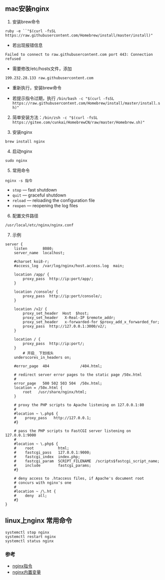 ## mac安装nginx
1. 安装brew命令

`ruby -e ``"$(curl -fsSL https://raw.githubusercontent.com/Homebrew/install/master/install)"`

- 若出现报错信息

`Failed to connect to raw.githubusercontent.com port 443: Connection refused`

- 需要修改/etc/hosts文件，添加

`199.232.28.133 raw.githubusercontent.com`

- 重新执行，安装brew命令

- 若提示指令过期，执行
`/bin/bash -c "$(curl -fsSL https://raw.githubusercontent.com/Homebrew/install/master/install.sh)"`



2. 简单安装方法：`/bin/zsh -c "$(curl -fsSL https://gitee.com/cunkai/HomebrewCN/raw/master/Homebrew.sh)"`

3. 安装nginx

`brew install nginx`

4. 启动nginx

`sudo nginx`

5. 常用命令

```
nginx -s 指令
```

- `stop` — fast shutdown
- `quit` — graceful shutdown
- `reload` — reloading the configuration file
- `reopen` — reopening the log files
6. 配置文件路径

`/usr/local/etc/nginx/nginx.conf`

7. 示例

```nginx
server {
    listen       8080;
    server_name  localhost;

    #charset koi8-r;
    #access_log  /var/log/nginx/host.access.log  main;

    location /app/ {
        proxy_pass  http://ip:port/app/;
    }

    location /console/ {
        proxy_pass  http://ip:port/console/;
    }

    location /v2/ {
        proxy_set_header  Host  $host;
        proxy_set_header   X-Real-IP $remote_addr;  
        proxy_set_header   x-forwarded-for $proxy_add_x_forwarded_for;
        proxy_pass  http://127.0.0.1:3000/v2/;
    }

    location / {
        proxy_pass  http://ip:port/;
    }
        # 开启_ 下划线头
    underscores_in_headers on;

    #error_page  404              /404.html;

    # redirect server error pages to the static page /50x.html
    #
    error_page   500 502 503 504  /50x.html;
    location = /50x.html {
        root   /usr/share/nginx/html;
    }

    # proxy the PHP scripts to Apache listening on 127.0.0.1:80
    #
    #location ~ \.php$ {
    #    proxy_pass   http://127.0.0.1;
    #}

    # pass the PHP scripts to FastCGI server listening on 127.0.0.1:9000
    #
    #location ~ \.php$ {
    #    root           html;
    #    fastcgi_pass   127.0.0.1:9000;
    #    fastcgi_index  index.php;
    #    fastcgi_param  SCRIPT_FILENAME  /scripts$fastcgi_script_name;
    #    include        fastcgi_params;
    #}

    # deny access to .htaccess files, if Apache's document root
    # concurs with nginx's one
    #
    #location ~ /\.ht {
    #    deny  all;
    #}
}
```

## linux上nginx 常用命令

```shell
systemctl stop nginx
systemctl restart nginx
systemctl status nginx
```
    
    

### 参考
- [nginx指令](https://nginx.org/en/docs/dirindex.html)
- [nginx内置变量](https://nginx.org/en/docs/varindex.html)

